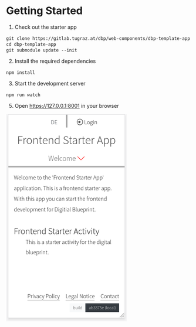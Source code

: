# Getting Started

1. Check out the starter app

```
git clone https://gitlab.tugraz.at/dbp/web-components/dbp-template-app
cd dbp-template-app
git submodule update --init
```

2. Install the required dependencies

```
npm install
```

3. Start the development server

```
npm run watch
```

5. Open https://127.0.0.1:8001 in your browser

![](getting_started.png)
